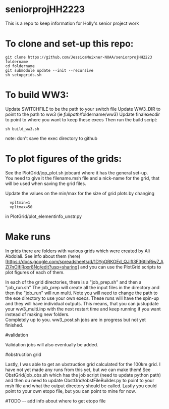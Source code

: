 # seniorprojHH2223


This is a repo to keep information for Holly's senior project work


# To clone and set-up this repo: 

```
git clone https://github.com/JessicaMeixner-NOAA/seniorprojHH2223 foldername
cd foldername
git submodule update --init --recursive 
sh setupgrids.sh
```

# To build WW3: 
Update SWITCHFILE to be the path to your switch file 
Update WW3_DIR to point to the path to ww3 (ie $fullpath/$foldername/ww3) 
Update finalexecdir to point to where you want to keep these execs 
Then run the build script: 

```
sh build_ww3.sh
```

note: don't save the exec directory to github 



# To plot figures of the grids: 

See the PlotGrid/jop_plot.sh jobcard where it has the general set-up.  
You need to give it the filename.msh file and  a nick-name for the 
grid, that will be used when saving the grid files. 

Update the values on the min/max for the size of grid plots by changing 
```
  vpltmin=1
  vpltmax=50
```
in 
PlotGrid/plot_elementinfo_unstr.py


# Make runs 

In grids there are folders with various grids which were created by Ali Abdolali. 
See info about them (here)[https://docs.google.com/spreadsheets/d/1DYgORKOEd_QJifl3F36tihRiw7_AZI7nOIfjRpxr8Ng/edit?usp=sharing] 
and you can use the PlotGrid scripts to plot figures of each of them. 

In each of the grid directories, there is a "job_prep.sh" and then a "job_run.sh" 
The job_prep will create all the input files in the directory and then 
the "job_run" will run multi.  Note you will need to change the path to the 
exe directory to use your own execs. These runs will have the spin-up and they will 
have individual outputs.  This means, that you can justupdate your ww3_multi.inp with 
the next restart time and keep running if you want instead of making new folders.  
Completely up to you. ww3_post.sh jobs are in progress but not yet finished.  

#validation

Validation jobs will also eventually be added. 

#obstruction grid 

Lastly, I was able to get an ubstruction grid calculated for the 100km grid.  I have not yet made any runs from this yet, but we can make them!   See ObstGrid/job_obs.sh which has the job script (need to update python path) and then ou need to update ObstGrid/obstFileBuilder.py to point to your msh file and what the output directory should be called.  Lastly you could point to your own etopo file, but you can point to mine for now.  

#TODO -- add info about where to get etopo file

 







